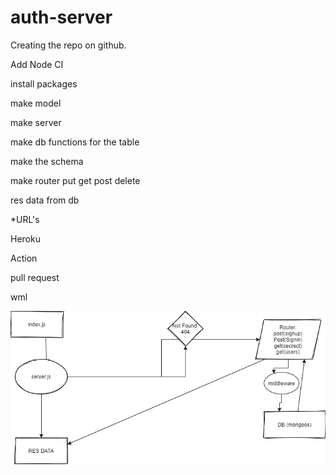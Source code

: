# auth-server
Creating the repo on github.

Add Node CI

install packages

make model

make server

make db functions for the table

make the schema

make router put get post delete

res data from db

*URL's

Heroku

Action

pull request

wml

![aaa](./asset/lab07.png)
